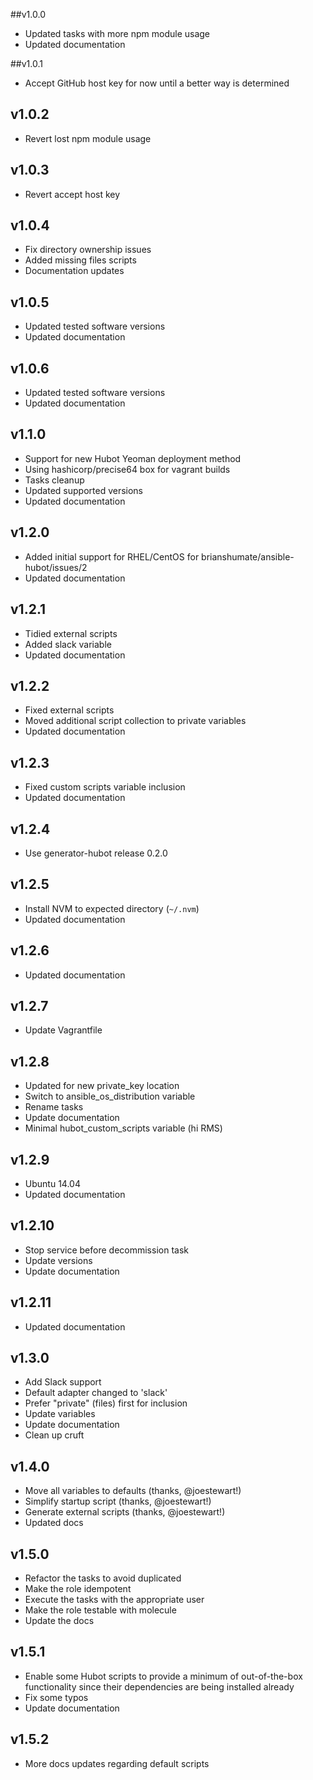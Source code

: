 ##v1.0.0

- Updated tasks with more npm module usage
- Updated documentation

##v1.0.1

- Accept GitHub host key for now until a better way is determined

## v1.0.2

- Revert lost npm module usage

## v1.0.3

- Revert accept host key

## v1.0.4

- Fix directory ownership issues
- Added missing files scripts
- Documentation updates

## v1.0.5

- Updated tested software versions
- Updated documentation

## v1.0.6

- Updated tested software versions
- Updated documentation

## v1.1.0

- Support for new Hubot Yeoman deployment method
- Using hashicorp/precise64 box for vagrant builds
- Tasks cleanup
- Updated supported versions
- Updated documentation

## v1.2.0

- Added initial support for RHEL/CentOS for brianshumate/ansible-hubot/issues/2
- Updated documentation

## v1.2.1

- Tidied external scripts
- Added slack variable
- Updated documentation

## v1.2.2

- Fixed external scripts
- Moved additional script collection to private variables
- Updated documentation

## v1.2.3

- Fixed custom scripts variable inclusion
- Updated documentation

## v1.2.4

- Use generator-hubot release 0.2.0

## v1.2.5

- Install NVM to expected directory (`~/.nvm`)
- Updated documentation

## v1.2.6

- Updated documentation

## v1.2.7

- Update Vagrantfile

## v1.2.8

- Updated for new private_key location
- Switch to ansible_os_distribution variable
- Rename tasks
- Update documentation
- Minimal hubot_custom_scripts variable (hi RMS)

## v1.2.9

- Ubuntu 14.04
- Updated documentation

## v1.2.10

- Stop service before decommission task
- Update versions
- Update documentation

## v1.2.11

- Updated documentation

## v1.3.0

- Add Slack support
- Default adapter changed to 'slack'
- Prefer "private" (files) first for inclusion
- Update variables
- Update documentation
- Clean up cruft

## v1.4.0

- Move all variables to defaults (thanks, @joestewart!)
- Simplify startup script (thanks, @joestewart!)
- Generate external scripts (thanks, @joestewart!)
- Updated docs

## v1.5.0

- Refactor the tasks to avoid duplicated
- Make the role idempotent
- Execute the tasks with the appropriate user
- Make the role testable with molecule
- Update the docs

## v1.5.1

- Enable some Hubot scripts to provide a minimum of out-of-the-box
  functionality since their dependencies are being installed already
- Fix some typos
- Update documentation

## v1.5.2

- More docs updates regarding default scripts
